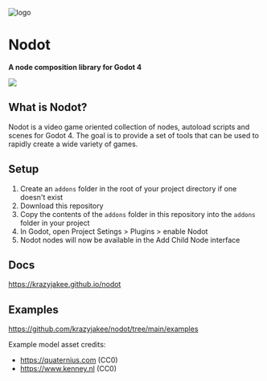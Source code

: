 ![logo](logo.png)

# Nodot

**A node composition library for Godot 4**

[![](https://dcbadge.vercel.app/api/server/PaWBWqU8zQ)](https://discord.gg/PaWBWqU8zQ)

## What is Nodot?

Nodot is a video game oriented collection of nodes, autoload scripts and scenes for Godot 4. The goal is to provide a set of tools that can be used to rapidly create a wide variety of games.

## Setup

1. Create an `addons` folder in the root of your project directory if one doesn't exist
1. Download this repository
1. Copy the contents of the `addons` folder in this repository into the `addons` folder in your project
1. In Godot, open Project Setings > Plugins > enable Nodot
1. Nodot nodes will now be available in the Add Child Node interface

## Docs

https://krazyjakee.github.io/nodot

## Examples

https://github.com/krazyjakee/nodot/tree/main/examples

Example model asset credits:
- https://quaternius.com (CC0)
- https://www.kenney.nl (CC0)